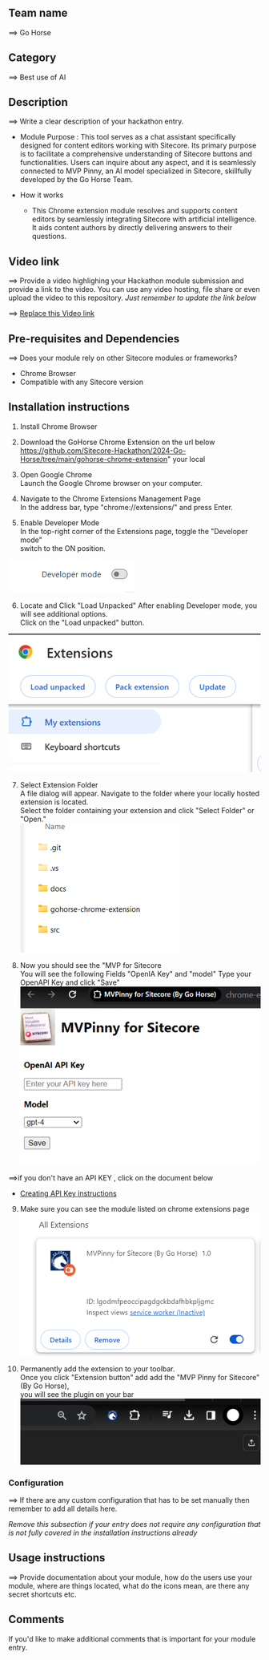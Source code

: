 
## Team name
⟹ Go Horse

## Category
⟹ Best use of AI

## Description
⟹ Write a clear description of your hackathon entry.  

  - Module Purpose : 
  This tool serves as a chat assistant specifically designed for content editors working with Sitecore. Its primary purpose is to facilitate a comprehensive understanding of Sitecore buttons and functionalities. Users can inquire about any aspect, and it is seamlessly connected to MVP Pinny, an AI model specialized in Sitecore, skillfully developed by the Go Horse Team.

  - How it works
    - This Chrome extension module resolves and supports content editors by seamlessly integrating Sitecore with artificial intelligence. It aids content authors by directly delivering answers to their questions.

## Video link
⟹ Provide a video highlighing your Hackathon module submission and provide a link to the video. You can use any video hosting, file share or even upload the video to this repository. _Just remember to update the link below_

⟹ [Replace this Video link](#video-link)


## Pre-requisites and Dependencies

⟹ Does your module rely on other Sitecore modules or frameworks?

- Chrome Browser 
- Compatible with any Sitecore version

## Installation instructions

1. Install Chrome Browser

2. Download the GoHorse Chrome Extension on the url below <br/>
https://github.com/Sitecore-Hackathon/2024-Go-Horse/tree/main/gohorse-chrome-extension" your local

3.  Open Google Chrome <br/>
Launch the Google Chrome browser on your computer.

4.  Navigate to the Chrome Extensions Management Page <br/>
In the address bar, type "chrome://extensions/" and press Enter.

5. Enable Developer Mode<br/>
In the top-right corner of the Extensions page, toggle the "Developer mode"<br/>
switch to the ON position.<br/>

![alt text](/docs/images/image-1.png)

6. Locate and Click "Load Unpacked"
After enabling Developer mode, you will see additional options.<br/>
Click on the "Load unpacked" button.<br/>

![alt text](/docs/images/image-2.png)

7. Select Extension Folder<br/>
A file dialog will appear. Navigate to the folder where your locally hosted extension is located.<br/>
Select the folder containing your extension and click "Select Folder" or "Open."<br/>
![alt text](/docs/images/image-3.png)

8. Now you should see the "MVP for Sitecore<br/>
You will see the following Fields "OpenIA Key" and "model" Type your OpenAPI Key and click "Save"<br/>
![alt text](/docs/images/image-9.png)

⟹if you don't have an API KEY , click on the document below <br/>
- [Creating API Key instructions](CreatingAPIkey.md)

9. Make sure you can see the module listed on chrome extensions page<br/>
![alt text](/docs/images/image-10.png)

10. Permanently add the extension to your toolbar.<br/>
Once you click "Extension button" add add the "MVP Pinny for Sitecore"(By Go Horse), <br/>
you will see the plugin on your bar<br/>
 ![alt text](/docs/images/image-8.png)

### Configuration
⟹ If there are any custom configuration that has to be set manually then remember to add all details here.

_Remove this subsection if your entry does not require any configuration that is not fully covered in the installation instructions already_

## Usage instructions
⟹ Provide documentation about your module, how do the users use your module, where are things located, what do the icons mean, are there any secret shortcuts etc.

## Comments
If you'd like to make additional comments that is important for your module entry.

